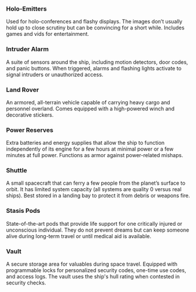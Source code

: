 ### Holo-Emitters
Used for holo-conferences and flashy displays. The images don’t usually hold up to close scrutiny but can be convincing for a short while. Includes games and vids for entertainment.

### Intruder Alarm
A suite of sensors around the ship, including motion detectors, door codes, and panic buttons. When triggered, alarms and flashing lights activate to signal intruders or unauthorized access.

### Land Rover
An armored, all-terrain vehicle capable of carrying heavy cargo and personnel overland. Comes equipped with a high-powered winch and decorative stickers.

### Power Reserves
Extra batteries and energy supplies that allow the ship to function independently of its engine for a few hours at minimal power or a few minutes at full power. Functions as armor against power-related mishaps.

### Shuttle
A small spacecraft that can ferry a few people from the planet’s surface to orbit. It has limited system capacity (all systems are quality 0 versus real ships). Best stored in a landing bay to protect it from debris or weapons fire.

### Stasis Pods
State-of-the-art pods that provide life support for one critically injured or unconscious individual. They do not prevent dreams but can keep someone alive during long-term travel or until medical aid is available.

### Vault
A secure storage area for valuables during space travel. Equipped with programmable locks for personalized security codes, one-time use codes, and access logs. The vault uses the ship's hull rating when contested in security checks.

